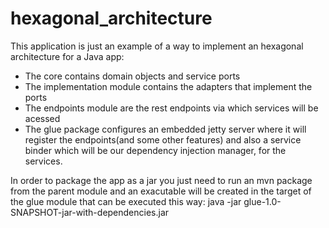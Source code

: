 hexagonal_architecture
======================

This application is just an example of a way to implement an hexagonal architecture for a Java app:
- The core contains domain objects and service ports
- The implementation module contains the adapters that implement the ports
- The endpoints module are the rest endpoints via which services will be acessed
- The glue package configures an embedded jetty server where it will register the endpoints(and some other features)
and also a service binder which will be our dependency injection manager, for the services.


In order to package the app as a jar you just need to run an mvn package from the parent module and an exacutable will be
created in the target of the glue module that can be executed this way:
java -jar glue-1.0-SNAPSHOT-jar-with-dependencies.jar



